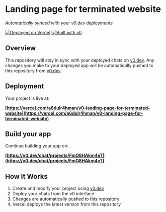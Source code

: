 # Landing page for terminated website

*Automatically synced with your [v0.dev](https://v0.dev) deployments*

[![Deployed on Vercel](https://img.shields.io/badge/Deployed%20on-Vercel-black?style=for-the-badge&logo=vercel)](https://vercel.com/a6dulr4hman/v0-landing-page-for-terminated-website)
[![Built with v0](https://img.shields.io/badge/Built%20with-v0.dev-black?style=for-the-badge)](https://v0.dev/chat/projects/FmO8HAkm4eT)

## Overview

This repository will stay in sync with your deployed chats on [v0.dev](https://v0.dev).
Any changes you make to your deployed app will be automatically pushed to this repository from [v0.dev](https://v0.dev).

## Deployment

Your project is live at:

**[https://vercel.com/a6dulr4hman/v0-landing-page-for-terminated-website](https://vercel.com/a6dulr4hman/v0-landing-page-for-terminated-website)**

## Build your app

Continue building your app on:

**[https://v0.dev/chat/projects/FmO8HAkm4eT](https://v0.dev/chat/projects/FmO8HAkm4eT)**

## How It Works

1. Create and modify your project using [v0.dev](https://v0.dev)
2. Deploy your chats from the v0 interface
3. Changes are automatically pushed to this repository
4. Vercel deploys the latest version from this repository
